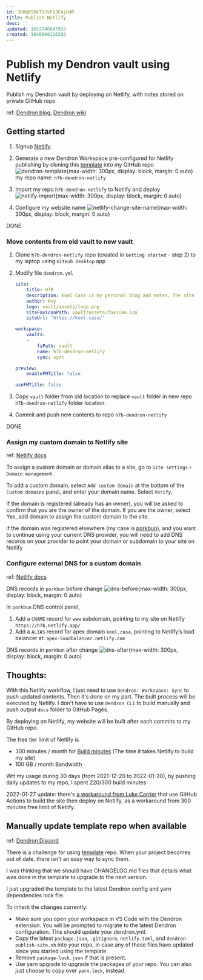 ```yaml
---
id: 3UHqQ5XkT3JvF1JE4jUdR
title: Publish Netlify
desc: ''
updated: 1652740947933
created: 1640060126202
---
```

# Publish my Dendron vault using Netlify

Publish my Dendron vault by deploying on Netlify, with notes stored on private GitHub repo

ref: [Dendron blog](https://blog.dendron.so/notes/7h7zZkjF4Yqz8XSrHS1je/), [Dendron wiki](https://wiki.dendron.so/notes/yetuum6o9wZi6eVJQBbQb/)

## Getting started

1. Signup [Netlify](https://www.netlify.com/)

2. Generate a new Dendron Workspace pre-configured for Netlify publishing by cloning this [template](https://github.com/dendronhq/template.publish.netlify) into my GitHub repo
    ![dendron-template](https://org-dendron-public-assets.s3.amazonaws.com/images/github-create-workspace-netlify.gif){max-width: 300px, display: block, margin: 0 auto}
    my repo name: `h7b-dendron-netlify`

3. Import my repo `h7b-dendron-netlify` to Netlify and deploy
    ![netlify-import](https://org-dendron-public-assets.s3.amazonaws.com/images/netlify-import-git-repo.gif){max-width: 300px, display: block, margin: 0 auto}

4. Configure my website name
    ![netlify-change-site-name](https://org-dendron-public-assets.s3.amazonaws.com/images/netlify-change-site-name.gif){max-width: 300px, display: block, margin: 0 auto}

DONE

### Move contents from old vault to new vault

1. Clone `h7b-dendron-netlify` repo (created in `Getting started` - step 2) to my laptop using `GitHub Desktop` app

2. Modify file `dendron.yml`
    ```yaml
    site:
        title: H7B
        description: Kool Casa is my personal blog and notes. The site is published using Dendron, deployed on Netlify. Articles are plain Markdown files located in the vault directory. Each Mardown file also has a yaml frontmatter for storing metadata. The URL for each article is determined by the id in the frontmatter.
        author: Huy
        logo: vault/assets/logo.png
        siteFaviconPath: vault/assets/favicon.ico
        siteUrl: 'https://kool.casa/'
    ```
    ```yaml
    workspace:
        vaults:
        -
            fsPath: vault
            name: h7b-dendron-netlify
            sync: sync
    ```
    ```yaml
    preview:
        enableFMTitle: false
    ```
    ```yaml
    useFMTitle: false
    ```

3. Copy `vault` folder from old location to replace `vault` folder in new repo `h7b-dendron-netlify` folder location.

4. Commit and push new contents to repo `h7b-dendron-netlify`

DONE

### Assign my custom domain to Netlify site

ref: [Netlify docs](https://docs.netlify.com/domains-https/custom-domains/)

To assign a custom domain or domain alias to a site, go to `Site settings` › `Domain management`.

To add a custom domain, select `Add custom domain` at the bottom of the `Custom domains` panel, and enter your domain name. Select `Verify`.

If the domain is registered (already has an owner), you will be asked to confirm that you are the owner of the domain. If you are the owner, select Yes, add domain to assign the custom domain to the site.

if the domain was registered elsewhere (my case is [porkbun](https://porkbun.com/)), and you want to continue using your current DNS provider, you will need to add DNS records on your provider to point your domain or subdomain to your site on Netlify

### Configure external DNS for a custom domain

ref: [Netlify docs](https://docs.netlify.com/domains-https/custom-domains/configure-external-dns/)

DNS records in `porkbun` before change
![dns-before](https://i.imgur.com/VfwRxR9.jpg){max-width: 300px, display: block, margin: 0 auto}

In `porkbun` DNS control panel, 

1. Add a `CNAME` record for `www` subdomain, pointing to my site on Netlify `https://h7b.netlify.app/`
2. Add a `ALIAS` record for apex domain `kool.casa`, pointing to Netlify’s load balancer at: `apex-loadbalancer.netlify.com`

DNS records in `porkbun` after change
![dns-after](https://i.imgur.com/7Lo5EFF.jpg){max-width: 300px, display: block, margin: 0 auto}

## Thoughts:

With this Netlify workflow, I just need to use `Dendron: Workspace: Sync` to push updated contents. Then it's done on my part. The built process will be executed by Netlify. I don't have to use `Dendron CLI` to build manually and push output `docs` folder to GitHub Pages. 

By deploying on Netlify, my website will be built after each commits to my GitHub repo.

The free tier limit of Netlify is 
- 300 minutes / month for [Build minutes](https://www.netlify.com/pricing/faq/) (The time it takes Netlify to build my site)
- 100 GB / month Bandwidth

Wrt my usage during 30 days (from 2021-12-20 to 2022-01-20), by pushing daily updates to my repo, I spent 220/300 build minutes

2022-01-27 update: there's [a workaround from Luke Carrier](https://luke.carrier.im/notes/soaskhwfxi1em8dzidvbn/) that use GitHub Actions to build the site then deploy on Netlify, as a workaround from 300 minutes free limit of Netlify.

## Manually update template repo when available

ref: [Dendron Discord](https://discord.com/channels/717965437182410783/956700776963645520/958041226786009189)

There is a challenge for using [template](https://github.com/dendronhq/template.publish.netlify) repo. When your project becomes out of date, there isn't an easy way to sync them.

I was thinking that we should have CHANGELOG.md files that details what was done in the template to upgrade to the next version.

I just upgraded the template to the latest Dendron config and yarn dependencies lock file.

To inherit the changes currently:
- Make sure you open your workspace in VS Code with the Dendron extension. You will be prompted to migrate to the latest Dendron configuration. This should update your dendron.yml.
- Copy the latest `package.json`, `.gitignore`, `netlify.toml`, and `dendron-publish-site.sh` into your repo, in case any of these files have updated since you started using the template.
- Remove `package-lock.json` if that is present.
- Use yarn upgrade to upgrade the packages of your repo. You can also just choose to copy over `yarn.lock`, instead.